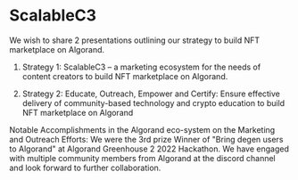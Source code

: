 # ScalableC3

We wish to share 2 presentations outlining our strategy to build NFT marketplace on Algorand.

1. Strategy 1: ScalableC3 – a marketing ecosystem for the needs of content creators to build NFT marketplace on Algorand.

2. Strategy 2: Educate, Outreach, Empower and Certify: Ensure effective delivery of community-based technology and crypto education to build NFT marketplace on Algorand


Notable Accomplishments in the Algorand eco-system on the Marketing and Outreach Efforts: We were the 3rd prize Winner of "Bring degen users to Algorand" at Algorand Greenhouse 2  2022 Hackathon. We have engaged with multiple community members from Algorand at the discord channel and look forward to further collaboration.